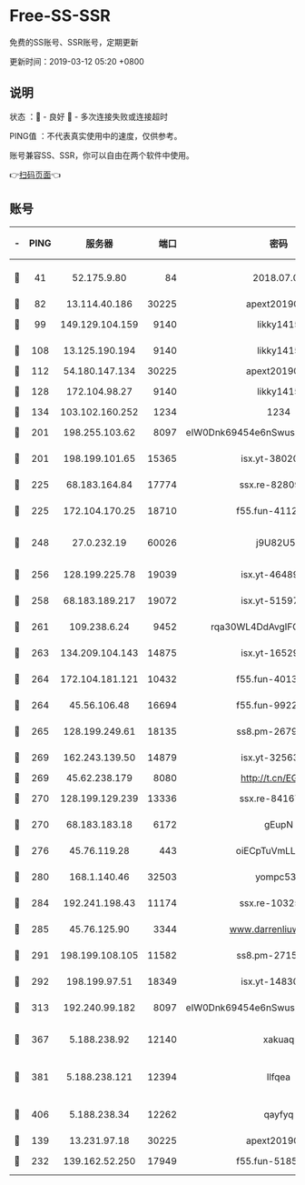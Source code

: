 # Free-SS-SSR

免费的SS账号、SSR账号，定期更新

更新时间：2019-03-12 05:20 +0800

## 说明

状态     ：🙂 - 良好 🙁 - 多次连接失败或连接超时

PING值   ：不代表真实使用中的速度，仅供参考。

账号兼容SS、SSR，你可以自由在两个软件中使用。

👉[扫码页面](https://liesauer.github.io/Free-SS-SSR/)👈

## 账号

|-|PING|服务器|端口|密码|加密方式|区域|
|:----:|:----:|:-----:|-----:|:----:|:----:|:----:|
|🙂|41|52.175.9.80|84|2018.07.07|chacha20-ietf-poly1305|HK|
|🙂|82|13.114.40.186|30225|apext2019006|chacha20|JP|
|🙂|99|149.129.104.159|9140|likky1415|aes-256-cfb|HK|
|🙂|108|13.125.190.194|9140|likky1415|aes-256-cfb|KR|
|🙂|112|54.180.147.134|30225|apext2019006|chacha20|KR|
|🙂|128|172.104.98.27|9140|likky1415|aes-256-cfb|JP|
|🙂|134|103.102.160.252|1234|1234|rc4-md5|JP|
|🙂|201|198.255.103.62|8097|eIW0Dnk69454e6nSwuspv9DmS201tQ0D|aes-256-cfb|US|
|🙂|201|198.199.101.65|15365|isx.yt-38020728|aes-256-cfb|US|
|🙂|225|68.183.164.84|17774|ssx.re-82809807|aes-256-cfb|US|
|🙂|225|172.104.170.25|18710|f55.fun-41127984|aes-256-cfb|SG|
|🙂|248|27.0.232.19|60026|j9U82U53|xchacha20-ietf-poly1305|HK|
|🙂|256|128.199.225.78|19039|isx.yt-46489348|aes-256-cfb|SG|
|🙂|258|68.183.189.217|19072|isx.yt-51597603|aes-256-cfb|SG|
|🙂|261|109.238.6.24|9452|rqa30WL4DdAvgIFG6Fs3znzTa|aes-256-cfb|FR|
|🙂|263|134.209.104.143|14875|isx.yt-16529863|aes-256-cfb|SG|
|🙂|264|172.104.181.121|10432|f55.fun-40137909|aes-256-cfb|SG|
|🙂|264|45.56.106.48|16694|f55.fun-99229922|aes-256-cfb|US|
|🙂|265|128.199.249.61|18135|ss8.pm-26798832|aes-256-cfb|SG|
|🙂|269|162.243.139.50|14879|isx.yt-32563801|aes-256-cfb|US|
|🙂|269|45.62.238.179|8080|http://t.cn/EGJIyrl|rc4-md5|CA|
|🙂|270|128.199.129.239|13336|ssx.re-84167135|aes-256-cfb|SG|
|🙂|270|68.183.183.18|6172|gEupN|aes-256-cfb|SG|
|🙂|276|45.76.119.28|443|oiECpTuVmLLxk4Ts|aes-256-cfb|AU|
|🙂|280|168.1.140.46|32503|yompc535|aes-256-cfb|AU|
|🙂|284|192.241.198.43|11174|ssx.re-10325861|aes-256-cfb|US|
|🙂|285|45.76.125.90|3344|www.darrenliuwei.com|aes-256-cfb|AU|
|🙂|291|198.199.108.105|11582|ss8.pm-27159085|aes-256-cfb|US|
|🙂|292|198.199.97.51|18349|isx.yt-14830718|aes-256-cfb|US|
|🙂|313|192.240.99.182|8097|eIW0Dnk69454e6nSwuspv9DmS201tQ0D|aes-256-cfb|US|
|🙂|367|5.188.238.92|12140|xakuaq|chacha20-ietf-poly1305|BR|
|🙂|381|5.188.238.121|12394|llfqea|chacha20-ietf-poly1305|BR|
|🙂|406|5.188.238.34|12262|qayfyq|chacha20-ietf-poly1305|BR|
|🙂|139|13.231.97.18|30225|apext2019006|chacha20|JP|
|🙂|232|139.162.52.250|17949|f55.fun-51854536|aes-256-cfb|SG|
